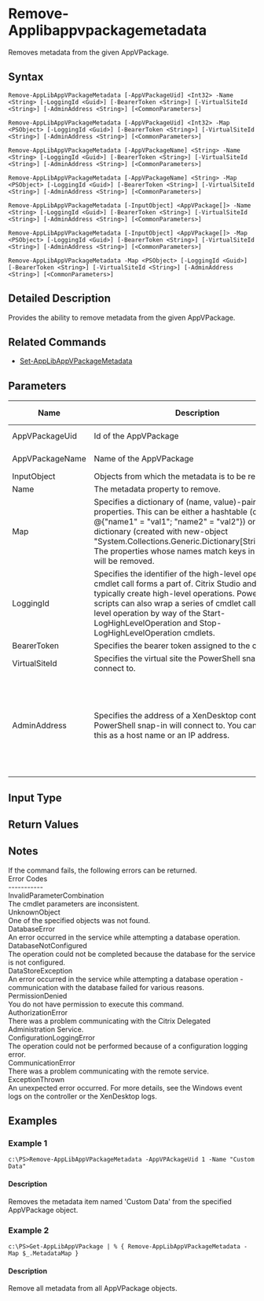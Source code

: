 ﻿
# Remove-Applibappvpackagemetadata
Removes metadata from the given AppVPackage.
## Syntax
```
Remove-AppLibAppVPackageMetadata [-AppVPackageUid] <Int32> -Name <String> [-LoggingId <Guid>] [-BearerToken <String>] [-VirtualSiteId <String>] [-AdminAddress <String>] [<CommonParameters>]

Remove-AppLibAppVPackageMetadata [-AppVPackageUid] <Int32> -Map <PSObject> [-LoggingId <Guid>] [-BearerToken <String>] [-VirtualSiteId <String>] [-AdminAddress <String>] [<CommonParameters>]

Remove-AppLibAppVPackageMetadata [-AppVPackageName] <String> -Name <String> [-LoggingId <Guid>] [-BearerToken <String>] [-VirtualSiteId <String>] [-AdminAddress <String>] [<CommonParameters>]

Remove-AppLibAppVPackageMetadata [-AppVPackageName] <String> -Map <PSObject> [-LoggingId <Guid>] [-BearerToken <String>] [-VirtualSiteId <String>] [-AdminAddress <String>] [<CommonParameters>]

Remove-AppLibAppVPackageMetadata [-InputObject] <AppVPackage[]> -Name <String> [-LoggingId <Guid>] [-BearerToken <String>] [-VirtualSiteId <String>] [-AdminAddress <String>] [<CommonParameters>]

Remove-AppLibAppVPackageMetadata [-InputObject] <AppVPackage[]> -Map <PSObject> [-LoggingId <Guid>] [-BearerToken <String>] [-VirtualSiteId <String>] [-AdminAddress <String>] [<CommonParameters>]

Remove-AppLibAppVPackageMetadata -Map <PSObject> [-LoggingId <Guid>] [-BearerToken <String>] [-VirtualSiteId <String>] [-AdminAddress <String>] [<CommonParameters>]
```
## Detailed Description
Provides the ability to remove metadata from the given AppVPackage.


## Related Commands

* [Set-AppLibAppVPackageMetadata](./Set-AppLibAppVPackageMetadata/)
## Parameters
| Name   | Description | Required? | Pipeline Input | Default Value |
| --- | --- | --- | --- | --- |
| AppVPackageUid | Id of the AppVPackage | true | true (ByValue, ByPropertyName) |  |
| AppVPackageName | Name of the AppVPackage | true | true (ByValue, ByPropertyName) |  |
| InputObject | Objects from which the metadata is to be removed. | true | true (ByValue) |  |
| Name | The metadata property to remove. | true | false |  |
| Map | Specifies a dictionary of (name, value)-pairs for the properties. This can be either a hashtable (created with @{"name1" = "val1"; "name2" = "val2"}) or a string dictionary (created with new-object "System.Collections.Generic.Dictionary\[String,String\]"). The properties whose names match keys in the map will be removed. | true | true (ByValue) |  |
| LoggingId | Specifies the identifier of the high-level operation this cmdlet call forms a part of. Citrix Studio and Director typically create high-level operations. PowerShell scripts can also wrap a series of cmdlet calls in a high-level operation by way of the Start-LogHighLevelOperation and Stop-LogHighLevelOperation cmdlets. | false | false |  |
| BearerToken | Specifies the bearer token assigned to the calling user | false | false |  |
| VirtualSiteId | Specifies the virtual site the PowerShell snap-in will connect to. | false | false |  |
| AdminAddress | Specifies the address of a XenDesktop controller the PowerShell snap-in will connect to. You can provide this as a host name or an IP address. | false | false | Localhost. Once a value is provided by any cmdlet, this value becomes the default. |

## Input Type

### 

## Return Values

### 

## Notes
If the command fails, the following errors can be returned.<br>    Error Codes<br>    -----------<br>    InvalidParameterCombination<br>        The cmdlet parameters are inconsistent.<br>    UnknownObject<br>        One of the specified objects was not found.<br>    DatabaseError<br>        An error occurred in the service while attempting a database operation.<br>    DatabaseNotConfigured<br>        The operation could not be completed because the database for the service is not configured.<br>    DataStoreException<br>        An error occurred in the service while attempting a database operation - communication with the database failed for various reasons.<br>    PermissionDenied<br>        You do not have permission to execute this command.<br>    AuthorizationError<br>        There was a problem communicating with the Citrix Delegated Administration Service.<br>    ConfigurationLoggingError<br>        The operation could not be performed because of a configuration logging error.<br>    CommunicationError<br>        There was a problem communicating with the remote service.<br>    ExceptionThrown<br>        An unexpected error occurred.  For more details, see the Windows event logs on the controller or the XenDesktop logs.
## Examples

### Example 1
```
c:\PS>Remove-AppLibAppVPackageMetadata -AppVPAckageUid 1 -Name "Custom Data"
```
#### Description
Removes the metadata item named 'Custom Data' from the specified AppVPackage object.
### Example 2
```
c:\PS>Get-AppLibAppVPackage | % { Remove-AppLibAppVPackageMetadata -Map $_.MetadataMap }
```
#### Description
Remove all metadata from all AppVPackage objects.
